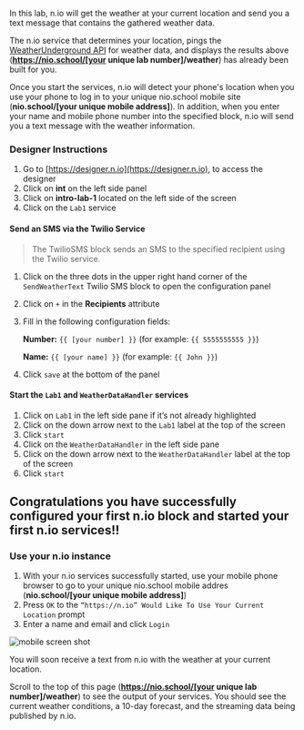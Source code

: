 In this lab, n.io will get the weather at your current location and send you a text message that contains the gathered weather data.

The n.io service that determines your location, pings the [WeatherUnderground API](https://www.wunderground.com/weather/api/) for weather data, and displays the results above (**https://nio.school/[your unique lab number]/weather**) has already been built for you.

Once you start the services, n.io will detect your phone's location when you use your phone to log in to your unique nio.school mobile site (**nio.school/[your unique mobile address]**). In addition, when you enter your name and mobile phone number into the specified block, n.io will send you a text message with the weather information.

### Designer Instructions
1. Go to [https://designer.n.io](https://designer.n.io), to access the designer
1. Click on **int** on the left side panel
1. Click on **intro-lab-1** located on the left side of the screen
1. Click on the `Lab1` service

#### Send an SMS via the Twilio Service
> The TwilioSMS block sends an SMS to the specified recipient using the Twilio service.

1. Click on the three dots in the upper right hand corner of the `SendWeatherText` Twilio SMS block to open the configuration panel
1. Click on `+` in the **Recipients** attribute
1. Fill in the following configuration fields:

     **Number:** `{{ [your number] }}`    (for example: `{{ 5555555555 }}`)

     **Name:** `{{ [your name] }}`     (for example: `{{ John }}`)
1. Click `save` at the bottom of the panel

#### Start the `Lab1` and `WeatherDataHandler` services
1. Click on `Lab1` in the left side pane if it’s not already highlighted
1. Click on the down arrow next to the `Lab1` label at the top of the screen
1. Click `start`
1. Click on the `WeatherDataHandler` in the left side pane
1. Click on the down arrow next to the `WeatherDataHandler` label at the top of the screen
1. Click `start`

## Congratulations you have successfully configured your first n.io block and started your first n.io services!!

### Use your n.io instance
1. With your n.io services successfully started, use your mobile phone browser to go to your unique nio.school mobile addres (**nio.school/[your unique mobile address]**)
1. Press `OK` to the `“https://n.io” Would Like To Use Your Current Location` prompt
1. Enter a name and email and click `Login`

  ![mobile screen shot](./img/instructions/mobile.png)

You will soon receive a text from n.io with the weather at your current location.

Scroll to the top of this page (**https://nio.school/[your unique lab number]/weather**) to see the output of your services. You should see the current weather conditions, a 10-day forecast, and the streaming data being published by n.io.
